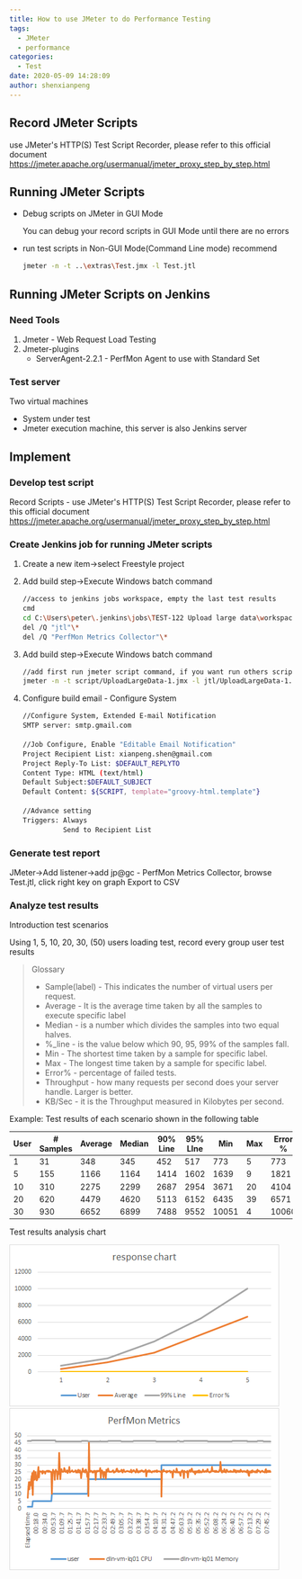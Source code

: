 ```yaml
---
title: How to use JMeter to do Performance Testing
tags:
  - JMeter
  - performance
categories:
  - Test
date: 2020-05-09 14:28:09
author: shenxianpeng
---
```


## Record JMeter Scripts

use JMeter's HTTP(S) Test Script Recorder, please refer to this official document https://jmeter.apache.org/usermanual/jmeter_proxy_step_by_step.html

## Running JMeter Scripts

* Debug scripts on JMeter in GUI Mode

  You can debug your record scripts in GUI Mode until there are no errors

* run test scripts in Non-GUI Mode(Command Line mode) recommend

  ```bash
  jmeter -n -t ..\extras\Test.jmx -l Test.jtl
  ```

## Running JMeter Scripts on Jenkins

### Need Tools

1. Jmeter - Web Request Load Testing
2. Jmeter-plugins
    * ServerAgent-2.2.1 - PerfMon Agent to use with Standard Set

### Test server

Two virtual machines

* System under test
* Jmeter execution machine, this server is also Jenkins server

## Implement

### Develop test script

Record Scripts - use JMeter's HTTP(S) Test Script Recorder, please refer to this official document https://jmeter.apache.org/usermanual/jmeter_proxy_step_by_step.html

### Create Jenkins job for running JMeter scripts

1. Create a new item->select Freestyle project
2. Add build step->Execute Windows batch command

    ```bash
    //access to jenkins jobs workspace, empty the last test results
    cmd
    cd C:\Users\peter\.jenkins\jobs\TEST-122 Upload large data\workspace
    del /Q "jtl"\*
    del /Q "PerfMon Metrics Collector"\*
    ```

3. Add build step->Execute Windows batch command

    ```bash
    //add first run jmeter script command, if you want run others script you can continue to add "Execute Windows batch command"
    jmeter -n -t script/UploadLargeData-1.jmx -l jtl/UploadLargeData-1.jtl
    ```

4. Configure build email - Configure System

    ```bash
    //Configure System, Extended E-mail Notification
    SMTP server: smtp.gmail.com

    //Job Configure, Enable "Editable Email Notification"
    Project Recipient List: xianpeng.shen@gmail.com
    Project Reply-To List: $DEFAULT_REPLYTO
    Content Type: HTML (text/html)
    Default Subject:$DEFAULT_SUBJECT
    Default Content: ${SCRIPT, template="groovy-html.template"}

    //Advance setting
    Triggers: Always
              Send to Recipient List
    ```

### Generate test report

JMeter->Add listener->add jp@gc - PerfMon Metrics Collector, browse Test.jtl, click right key on graph Export to CSV

### Analyze test results

Introduction test scenarios

Using 1, 5, 10, 20, 30, (50) users loading test, record every group user test results

> Glossary
>
> * Sample(label) - This indicates the number of virtual users per request.
> * Average - It is the average time taken by all the samples to execute specific label
> * Median - is a number which divides the samples into two equal halves.
> * %_line - is the value below which 90, 95, 99% of the samples fall.
> * Min - The shortest time taken by a sample for specific label.
> * Max - The longest time taken by a sample for specific label.
> * Error% - percentage of failed tests.
> * Throughput - how many requests per second does your server handle. Larger is better.
> * KB/Sec - it is the Throughput measured in Kilobytes per second.

Example: Test results of each scenario shown in the following table

| User | # Samples | Average | Median | 90% Line | 95% LIne | Min | Max | Error % | Throughput | Received | Send KB/sec |
|---|---|---|---|---|---|---|---|---|---|---|---|
|1|31|348|345|452|517|773|5|773|0.00%|2.85215|2.5|0|
|5|155|1166|1164|1414|1602|1639|9|1821|0.00%|4.26445|3.73|0|
|10|310|2275|2299|2687|2954|3671|20|4104|0.00%|4.38547|3.84|0|
|20|620|4479|4620|5113|6152|6435|39|6571|0.00%|4.42826|3.88|0|
|30|930|6652|6899|7488|9552|10051|4|10060|0.00%|4.46776|3.91|0|

Test results analysis chart

![Response Chart](jmeter-performance-testing/response-chart.png) ![PerMon Metrics](jmeter-performance-testing/PerMon-Metrics.png)
